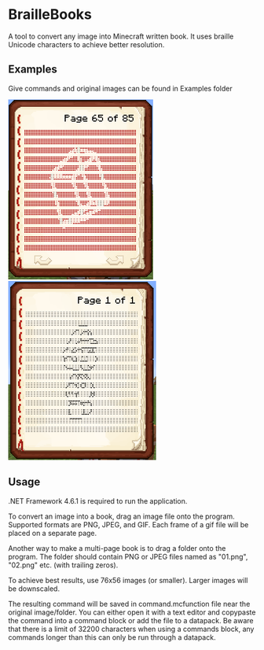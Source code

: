 # BrailleBooks

A tool to convert any image into Minecraft written book. It uses braille Unicode characters to achieve better resolution.

## Examples

Give commands and original images can be found in Examples folder

![Cube](https://raw.githubusercontent.com/BYSTACK/BrailleBooks/dev/Cube.png)
![Mario](https://raw.githubusercontent.com/BYSTACK/BrailleBooks/dev/Mario.png)

## Usage

.NET Framework 4.6.1 is required to run the application.

To convert an image into a book, drag an image file onto the program. Supported formats are PNG, JPEG, and GIF. Each frame of a gif file will be placed on a separate page. 

Another way to make a multi-page book is to drag a folder onto the program. The folder should contain PNG or JPEG files named as "01.png", "02.png" etc. (with trailing zeros).

To achieve best results, use 76x56 images (or smaller). Larger images will be downscaled.

The resulting command will be saved in command.mcfunction file near the original image/folder. You can either open it with a text editor and copypaste the command into a command block or add the file to a datapack. Be aware that there is a limit of 32200 characters when using a commands block, any commands longer than this can only be run through a datapack.
